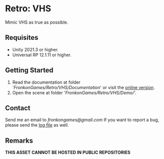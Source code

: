 # Retro: VHS

Mimic VHS as true as possible.

## Requisites

* Unity 2021.3 or higher.
* Universal RP 12.1.11 or higher. 

## Getting Started

1. Read the documentation at folder '_FronkonGames/Retro/VHS/Documentation_' or visit the [online version](https://fronkongames.github.io/store/retro/).
2. Open the scene at folder '_FronkonGames/Retro/VHS/Demo/_'.

## Contact

Send me an email to _fronkongames@gmail.com_ If you want to report a bug, please send the [log file](https://docs.unity3d.com/Manual/LogFiles.html) as well.

## Remarks

**THIS ASSET CANNOT BE HOSTED IN PUBLIC REPOSITORIES**
